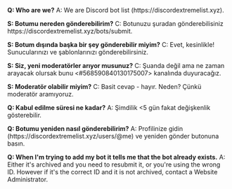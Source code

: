 **Q: Who are we?**
A: We are Discord bot list (https\://discordextremelist.xyz).

**S: Botumu nereden gönderebilirim?**
C: Botunuzu şuradan gönderebilisiniz https\://discordextremelist.xyz/bots/submit.

**S: Botum dışında başka bir şey gönderebilir miyim?**
C: Evet, kesinlikle! Sunucularınızı ve şablonlarınızı gönderebilirsiniz.

**S: Siz, yeni moderatörler arıyor musunuz?**
C: Şuanda değil ama ne zaman arayacak olursak bunu <#568590840130175007> kanalında duyuracağız.

**S: Moderatör olabilir miyim?**
C: Basit cevap - hayır. Neden? Çünkü moderatör aramıyoruz.

**Q: Kabul edilme süresi ne kadar?**
A: Şimdilik <5 gün fakat değişkenlik gösterebilir.

**Q: Botumu yeniden nasıl gönderebilirim?**
A: Profilinize gidin (https\://discordextremelist.xyz/users/@me) ve yeniden gönder butonuna basın.

**Q: When I'm trying to add my bot it tells me that the bot already exists.**
A: Either it's archived and you need to resubmit it, or you're using the wrong ID. However if it's the correct ID and it is not archived, contact a Website Administrator.
